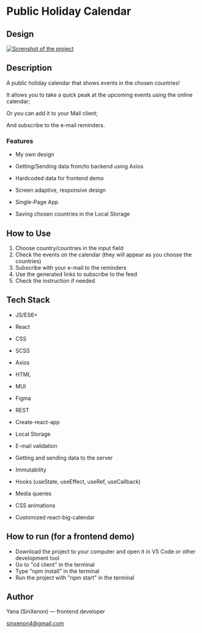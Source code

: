 # Public Holiday Calendar

## Design

[![Screnshot of the project](https://i.postimg.cc/xCGZksJZ/screenshot-hardcodeddata.png)](https://postimg.cc/9RMbKYBP)


## Description

A public holiday calendar that shows events in the chosen countries! 

It allows you to take a quick peak at the upcoming events using the online calendar;

Or you can add it to your Mail client;

And subscribe to the e-mail reminders.

### Features

- My own design 

- Getting/Sending data from/to backend using Axios

- Hardcoded data for frontend demo

- Screen adaptive, responsive design

- Single-Page App

- Saving chosen countries in the Local Storage


## How to Use

1. Choose country/countries in the input field
2. Check the events on the calendar (they will appear as you choose the countries)
3. Subscribe with your e-mail to the reminders
4. Use the generated links to subscribe to the feed
5. Check the instruction if needed


## Tech Stack

- JS/ES6+
- React
- CSS
- SCSS
- Axios
- HTML
- MUI
- Figma
- REST

- Create-react-app
- Local Storage
- E-mail validation
- Getting and sending data to the server
- Immutability
- Hooks (useState, useEffect, useRef, useCallback)
- Media queries
- CSS animations
- Customized react-big-calendar 

## How to run (for a frontend demo)

- Download the project to your computer and open it in VS Code or other development tool
- Go to "cd client" in the terminal
- Type "npm install" in the terminal
- Run the project with "npm start" in the terminal

## Author

Yana (SinXenon) — frontend developer

sinxenon4@gmail.com
